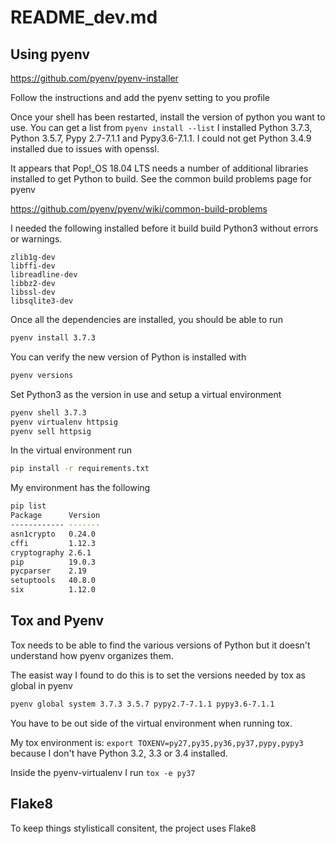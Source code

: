 # README_dev.md

## Using pyenv

https://github.com/pyenv/pyenv-installer

Follow the instructions and add the pyenv setting to you profile

Once your shell has been restarted, install the version of python you want to use.
You can get a list from `pyenv install --list`
I installed Python 3.7.3, Python 3.5.7, Pypy 2.7-7.1.1 and Pypy3.6-7.1.1.  I could not get
Python 3.4.9 installed due to issues with openssl.

It appears that Pop!_OS 18.04 LTS needs a number of additional libraries installed to get
Python to build.  See the common build problems page for pyenv

https://github.com/pyenv/pyenv/wiki/common-build-problems

I needed the following installed before it build build Python3 without errors or warnings.

    zlib1g-dev
    libffi-dev
    libreadline-dev
    libbz2-dev
    libssl-dev
    libsqlite3-dev

Once all the dependencies are installed, you should be able to run

``` bash
pyenv install 3.7.3
```

You can verify the new version of Python is installed with 

``` bash
pyenv versions
```

Set Python3 as the version in use and setup a virtual environment

``` bash
pyenv shell 3.7.3
pyenv virtualenv httpsig
pyenv sell httpsig
```

In the virtual environment run

``` bash
pip install -r requirements.txt
```

My environment has the following

``` bash
pip list
Package      Version
------------ -------
asn1crypto   0.24.0 
cffi         1.12.3 
cryptography 2.6.1  
pip          19.0.3 
pycparser    2.19   
setuptools   40.8.0 
six          1.12.0 
```

## Tox and Pyenv

Tox needs to be able to find the various versions of Python but it doesn't understand how pyenv organizes them.

The easist way I found to do this is to set the versions needed by tox as global in pyenv

``` bash
pyenv global system 3.7.3 3.5.7 pypy2.7-7.1.1 pypy3.6-7.1.1
```

You have to be out side of the virtual environment when running tox.

My tox environment is: `export TOXENV=py27,py35,py36,py37,pypy,pypy3` because I don't have Python 3.2, 3.3 or 3.4 installed.

Inside the pyenv-virtualenv I run `tox -e py37`

## Flake8

To keep things stylisticall consitent, the project uses Flake8
